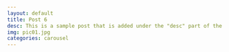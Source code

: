 ```yaml
---
layout: default
title: Post 6
desc: This is a sample post that is added under the "desc" part of the YAML.
img: pic01.jpg
categories: carousel
---
```


